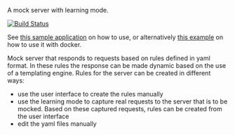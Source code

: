 A mock server with learning mode.

[![Build Status](https://travis-ci.org/kroonprins/mocker.svg?branch=master)](https://travis-ci.org/kroonprins/mocker)

See [this sample application](https://github.com/kroonprins/mocker-sample) on how to use, or alternatively [this example](https://github.com/kroonprins/mocker-sample-docker) on how to use it with docker.

Mock server that responds to requests based on rules defined in yaml format. In these rules the response can be made dynamic based on the use of a templating engine.
Rules for the server can be created in different ways:
* use the user interface to create the rules manually
* use the learning mode to capture real requests to the server that is to be mocked. Based on these captured requests, rules can be created from the user interface
* edit the yaml files manually
